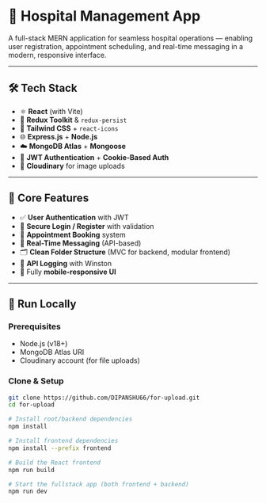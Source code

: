 # 💊 Hospital Management App

A full-stack MERN application for seamless hospital operations — enabling user registration, appointment scheduling, and real-time messaging in a modern, responsive interface.

---

## 🛠 Tech Stack

- ⚛️ **React** (with Vite)
- 🧠 **Redux Toolkit** & `redux-persist`
- 🎨 **Tailwind CSS** + `react-icons`
- 🌐 **Express.js** + **Node.js**
- ☁️ **MongoDB Atlas** + **Mongoose**
- 🔐 **JWT Authentication** + **Cookie-Based Auth**
- 📁 **Cloudinary** for image uploads

---

## 🚀 Core Features

- ✅ **User Authentication** with JWT
- 🧾 **Secure Login / Register** with validation
- 📅 **Appointment Booking** system
- 💬 **Real-Time Messaging** (API-based)
- 🗂️ **Clean Folder Structure** (MVC for backend, modular frontend)
- 🧾 **API Logging** with Winston
- 🧼 Fully **mobile-responsive UI**

---

## 🧪 Run Locally

### Prerequisites

- Node.js (v18+)
- MongoDB Atlas URI
- Cloudinary account (for file uploads)

### Clone & Setup

```bash
git clone https://github.com/DIPANSHU66/for-upload.git
cd for-upload

# Install root/backend dependencies
npm install

# Install frontend dependencies
npm install --prefix frontend

# Build the React frontend
npm run build

# Start the fullstack app (both frontend + backend)
npm run dev
